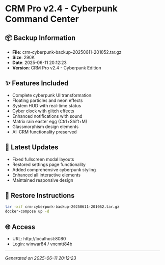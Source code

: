 # CRM Pro v2.4 - Cyberpunk Command Center

## 📦 Backup Information
- **File**: crm-cyberpunk-backup-20250611-201052.tar.gz
- **Size**: 290K
- **Date**: 2025-06-11 20:12:23
- **Version**: CRM Pro v2.4 - Cyberpunk Edition

## ✨ Features Included
- Complete cyberpunk UI transformation
- Floating particles and neon effects  
- System HUD with real-time status
- Cyber clock with glitch effects
- Enhanced notifications with sound
- Matrix rain easter egg (Ctrl+Shift+M)
- Glassmorphism design elements
- All CRM functionality preserved

## 🎯 Latest Updates
- Fixed fullscreen modal layouts
- Restored settings page functionality
- Added comprehensive cyberpunk styling
- Enhanced all interactive elements
- Maintained responsive design

## 🚀 Restore Instructions
```bash
tar -xzf crm-cyberpunk-backup-20250611-201052.tar.gz
docker-compose up -d
```

## 🌐 Access
- URL: http://localhost:8080
- Login: winwar84 / vncmtt84b

---
*Generated on 2025-06-11 20:12:23*

